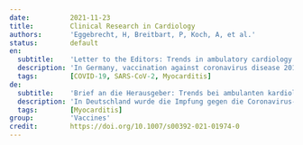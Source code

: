 ```yaml
---
date:          2021-11-23
title:         Clinical Research in Cardiology
authors:       'Eggebrecht, H, Breitbart, P, Koch, A, et al.'
status:        default
en:
  subtitle:    'Letter to the Editors: Trends in ambulatory cardiology consultations for suspected myocarditis after COVID-19 vaccination'
  description: 'In Germany, vaccination against coronavirus disease 2019 (COVID-19) was approved on December 21st 2020 and the first patient treated on December 26th. On May 7th 2021, the European Medicines Agency (EMA) announced an official investigation of case reports of myopericarditis in temporal relation to COVID-19 vaccination [1,2,3], which was updated on June 11th [4]. Since then, we noted increasing requests from General Practitioners for urgent cardiologic consultation of patients with suspected myocarditis after COVID-19 vaccination. All patients were scheduled within the 2 following business days and underwent standardized cardiologic assessment including electrocardiography (ECG), echocardiography, and determination of NT-proBNP and high-sensitive troponin T. Cardiac magnetic resonance (CMR) was performed at the discretion of the treating cardiologist. Statistical analysis was performed using IBM SPSS Statistics 27.0. Continuous variables are presented as mean and 95% confidence interval [CI], and categorical variables are represented as frequencies and percentages. Comparisons were performed with Student’s t test and with the Chi-square test for categorical variables. A two-sided p value of ≤ 0.05 was considered statistically significant.'
  tags:        [COVID-19, SARS-CoV-2, Myocarditis]
de:
  subtitle:    'Brief an die Herausgeber: Trends bei ambulanten kardiologischen Konsultationen wegen Verdachts auf Myokarditis nach der COVID-19-Impfung'
  description: 'In Deutschland wurde die Impfung gegen die Coronavirus-Krankheit 2019 (COVID-19) am 21. Dezember 2020 zugelassen und der erste Patient am 26. Dezember behandelt. Am 7. Mai 2021 kündigte die Europäische Arzneimittelagentur (EMA) eine offizielle Untersuchung von Fallberichten über Myoperikarditis im zeitlichen Zusammenhang mit der COVID-19-Impfung an, die am 11. Juni aktualisiert wurde. Seitdem haben wir vermehrt Anfragen von Allgemeinärzten nach einer dringenden kardiologischen Konsultation von Patienten mit Verdacht auf Myokarditis nach der COVID-19-Impfung erhalten. Alle Patienten erhielten innerhalb der folgenden zwei Arbeitstage einen Termin und wurden einer standardisierten kardiologischen Untersuchung unterzogen, einschließlich Elektrokardiographie (EKG), Echokardiographie und Bestimmung von NT-proBNP und hochempfindlichem Troponin T. Eine kardiale Magnetresonanztomographie (CMR) wurde nach dem Ermessen des behandelnden Kardiologen durchgeführt. Die statistische Analyse wurde mit IBM SPSS Statistics 27.0 durchgeführt. Kontinuierliche Variablen werden als Mittelwert und 95 % Konfidenzintervall [CI] dargestellt, kategorische Variablen als Häufigkeiten und Prozentsätze. Die Vergleiche wurden mit dem Student’s t-Test und mit dem Chi-Quadrat-Test für kategoriale Variablen durchgeführt. Ein zweiseitiger p-Wert von ≤ 0,05 wurde als statistisch signifikant angesehen.' 
  tags:        [Myocarditis]
group:         'Vaccines'
credit:        https://doi.org/10.1007/s00392-021-01974-0
---
```

